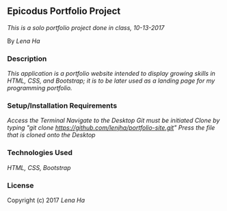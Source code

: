 ## Epicodus Portfolio Project ##

_This is a solo portfolio project done in class, 10-13-2017_

By _Lena Ha_


### Description ###
_This application is a portfolio website intended to display growing skills in HTML, CSS, and Bootstrap; it is to be later used as a landing page for my programming portfolio._

### Setup/Installation Requirements ###
_Access the Terminal_
_Navigate to the Desktop_
_Git must be initiated_
_Clone by typing "git clone https://github.com/lenjha/portfolio-site.git"_
_Press the file that is cloned onto the Desktop_

### Technologies Used ###
_HTML, CSS, Bootstrap_

### License ###
Copyright (c) 2017 _Lena Ha_
